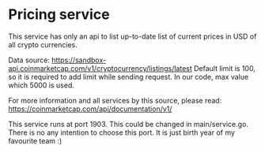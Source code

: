 # Pricing service
This service has only an api to list up-to-date list of current prices in USD of all crypto currencies.

Data source:
https://sandbox-api.coinmarketcap.com/v1/cryptocurrency/listings/latest
Default limit is 100, so it is required to add limit while sending request. In our code, max value which 5000 is used.

For more information and all services by this source, please read: https://coinmarketcap.com/api/documentation/v1/

This service runs at port 1903. This could be changed in main/service.go.
There is no any intention to choose this port. It is just birth year of my favourite team :) 
 
